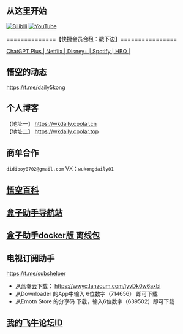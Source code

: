 ## 从这里开始
 [![Bilibili](https://img.shields.io/badge/Bilibili-123456?logo=bilibili&logoColor=fff&labelColor=fb7299)](https://www.bilibili.com/video/BV1J4J3zAEDz) [![YouTube](https://img.shields.io/badge/YouTube-123456?logo=youtube&labelColor=ff0000)](https://youtu.be/WhtPERoU7PY)


==============【快捷会员合租：戳下边】================

[ChatGPT Plus | Netflix | Disney+ | Spotify | HBO |](https://naifei.pro/m/?rid=1p5c6/)

## 悟空的动态
https://t.me/daily5kong

## 个人博客
【地址一】 https://wkdaily.cpolar.cn <br>
【地址二】 https://wkdaily.cpolar.top

## 商单合作
`didiboy0702@gmail.com` VX：`wukongdaily01`

## [悟空百科](https://didiboy0702.gitbook.io/wukongdaily/)

## [盒子助手导航站](https://tvhelper.cpolar.cn/)

## [盒子助手docker版 离线包](https://slink.ltd/https://github.com/wukongdaily/DockerTarBuilder/releases/download/DockerTarBuilder-AMD64/wukongdaily_box-amd64.tar.gz)

## 电视订阅助手
https://t.me/subshelper

- 从蓝奏云下载： https://wwyc.lanzoum.com/iyvDk0w6axbi
- 从Downloader 的App中输入 6位数字（714656） 即可下载
- 从Emotn Store 的分享码 下载，输入6位数字（639502）即可下载

## [我的飞牛论坛ID](https://club.fnnas.com/forum.php?mod=viewthread&tid=26293&extra=page%3D1)
